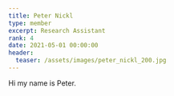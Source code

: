 ```yaml
---
title: Peter Nickl
type: member
excerpt: Research Assistant
rank: 4
date: 2021-05-01 00:00:00
header:
  teaser: /assets/images/peter_nickl_200.jpg
---
```


Hi my name is Peter.

